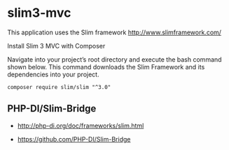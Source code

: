 # slim3-mvc

This application uses the Slim framework
http://www.slimframework.com/

Install Slim 3 MVC with Composer

Navigate into your project’s root directory and execute the bash command shown below. This command downloads the Slim Framework and its dependencies into your project.

````
composer require slim/slim "^3.0"

````

## PHP-DI/Slim-Bridge

* http://php-di.org/doc/frameworks/slim.html

* https://github.com/PHP-DI/Slim-Bridge
